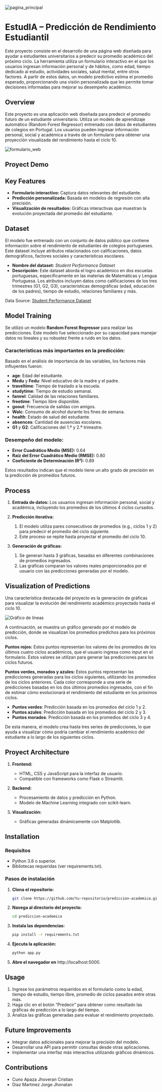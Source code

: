 ![pagina_principal](https://github.com/Jhoveran/EstudIA---herramienta-Web-de-Predeccion-del-promedio/blob/main/imagenes/pagina_principal.png?raw=true)
# EstudIA – Predicción de Rendimiento Estudiantil
Este proyecto consiste en el desarrollo de una página web diseñada para ayudar a estudiantes universitarios a predecir su promedio académico del próximo ciclo. La herramienta utiliza un formulario interactivo en el que los usuarios ingresan información personal y de hábitos, como edad, tiempo dedicado al estudio, actividades sociales, salud mental, entre otros factores. A partir de estos datos, un modelo predictivo estima el promedio esperado, proporcionando una visión personalizada que les permite tomar decisiones informadas para mejorar su desempeño académico.

## **Overview**

Este proyecto es una aplicación web diseñada para predecir el promedio futuro de un estudiante universitario. Utiliza un modelo de aprendizaje automático (Random Forest Regressor) entrenado con datos de estudiantes de colegios en Portugal. Los usuarios pueden ingresar información personal, social y académica a través de un formulario para obtener una proyección visualizada del rendimiento hasta el ciclo 10.

![formulario_web](https://github.com/Jhoveran/EstudIA---herramienta-Web-de-Predeccion-del-promedio/blob/main/imagenes/formulario_web.png?raw=true)

## **Proyect Demo**

## **Key Features**

- **Formulario interactivo:** Captura datos relevantes del estudiante.
- **Predicción personalizada:** Basada en modelos de regresión con alta precisión.
- **Visualización de resultados:** Gráficas interactivas que muestran la evolución proyectada del promedio del estudiante.

## **Dataset**

El modelo fue entrenado con un conjunto de datos público que contiene información sobre el rendimiento de estudiantes de colegios portugueses. Este dataset incluye atributos relacionados con calificaciones, datos demográficos, factores sociales y características escolares.

- **Nombre del dataset:** *Student Performance Dataset*
- **Descripción:**
  Este dataset aborda el logro académico en dos escuelas portuguesas, específicamente en las materias de Matemáticas y Lengua Portuguesa. Los atributos incluyen datos como calificaciones de los tres trimestres (G1, G2, G3), características demográficas (edad, educación de los padres), tiempo de estudio, relaciones familiares y más.

Data Source: [Student Performance Dataset](https://archive.ics.uci.edu/dataset/320/student+performance)

## **Model Training**

Se utilizó un modelo **Random Forest Regressor** para realizar las predicciones. Este modelo fue seleccionado por su capacidad para manejar datos no lineales y su robustez frente a ruido en los datos.

### **Características más importantes en la predicción:**

Basado en el análisis de importancia de las variables, los factores más influyentes fueron:

- **age**: Edad del estudiante.
- **Medu** y **Fedu**: Nivel educativo de la madre y el padre.
- **traveltime**: Tiempo de traslado a la escuela.
- **studytime**: Tiempo de estudio semanal.
- **famrel**: Calidad de las relaciones familiares.
- **freetime**: Tiempo libre disponible.
- **goout**: Frecuencia de salidas con amigos.
- **Walc**: Consumo de alcohol durante los fines de semana.
- **health**: Estado de salud del estudiante.
- **absences**: Cantidad de ausencias escolares.
- **G1** y **G2**: Calificaciones del 1.º y 2.º trimestre.

### **Desempeño del modelo:**

- **Error Cuadrático Medio (MSE):** 0.64
- **Raíz del Error Cuadrático Medio (RMSE):** 0.80
- **Coeficiente de Determinación (R²):** 0.89

Estos resultados indican que el modelo tiene un alto grado de precisión en la predicción de promedios futuros.

## **Process**

1. **Entrada de datos:**
   Los usuarios ingresan información personal, social y académica, incluyendo los promedios de los últimos 4 ciclos cursados.
   
2. **Predicción iterativa:**
   1. El modelo utiliza pares consecutivos de promedios (e.g., ciclos 1 y 2) para predecir el promedio del ciclo siguiente.
   2. Este proceso se repite hasta proyectar el promedio del ciclo 10.
   
3. **Generación de gráficas:**
   1. Se generan hasta 3 gráficas, basadas en diferentes combinaciones de promedios ingresados.
   2. Las gráficas comparan los valores reales proporcionados por el usuario con las predicciones generadas por el modelo.

## **Visualization of Predictions**

Una característica destacada del proyecto es la generación de gráficas para visualizar la evolución del rendimiento académico proyectado hasta el ciclo 10.

![Gráfico de líneas](https://github.com/Jhoveran/EstudIA---herramienta-Web-de-Predeccion-del-promedio/blob/main/imagenes/grafica_imagen.jpg?raw=true)

A continuación, se muestra un gráfico generado por el modelo de predicción, donde se visualizan los promedios predichos para los próximos ciclos.

**Puntos rojos:** Estos puntos representan los valores de los promedios de los últimos cuatro ciclos académicos, que el usuario ingresa como input en el formulario. Estos valores se utilizan para generar las predicciones para los ciclos futuros.

**Puntos verdes, morados y azules:** Estos puntos representan las predicciones generadas para los ciclos siguientes, utilizando los promedios de los ciclos anteriores. Cada color corresponde a una serie de predicciones basadas en los dos últimos promedios ingresados, con el fin de estimar cómo evolucionará el rendimiento del estudiante en los próximos ciclos.

- **Puntos verdes**: Predicción basada en los promedios del ciclo 1 y 2.
- **Puntos azules**: Predicción basada en los promedios del ciclo 2 y 3.
- **Puntos morados**: Predicción basada en los promedios del ciclo 3 y 4.

De esta manera, el modelo crea hasta tres series de predicciones, lo que ayuda a visualizar cómo podría cambiar el rendimiento académico del estudiante a lo largo de los siguientes ciclos.
## **Proyect Architecture**

1. **Frontend:**
   - HTML, CSS y JavaScript para la interfaz de usuario.
   - Compatible con frameworks como Flask o Streamlit.
   
2. **Backend:**
   - Procesamiento de datos y predicción en Python.
   - Modelo de Machine Learning integrado con scikit-learn.

3. **Visualización:**
   - Gráficas generadas dinámicamente con Matplotlib.

## **Installation**

### **Requisitos**

- Python 3.8 o superior.
- Bibliotecas requeridas (ver requirements.txt).

### **Pasos de instalación**

1. **Clona el repositorio:**

   ```bash
   git clone https://github.com/tu-repositorio/prediccion-academica.git

2. **Navega al directorio del proyecto:**

   ```bash
   cd prediccion-academica  

3. **Instala las dependencias:**

   ```bash
   pip install -r requirements.txt  

4. **Ejecuta la aplicación:**

   ```bash
   python app.py  

5. **Abre el navegador en** http://localhost:5000.

## **Usage**

1. Ingrese los parámetros requeridos en el formulario como la edad, tiempo de estudio, tiempo libre, promedio de ciclos pasados entre otras más.
1. Haga clic en el botón “Predecir” para obtener como resultado las gráficas de predicción a lo largo del tiempo.
1. Analiza las gráficas generadas para evaluar el rendimiento proyectado.

## **Future Improvements**

- Integrar datos adicionales para mejorar la precisión del modelo.
- Desarrollar una API para permitir consultas desde otras aplicaciones.
- Implementar una interfaz más interactiva utilizando gráficos dinámicos.

## **Contributions**

- Cuno Apaza Jhoveran Cristian
- Diaz Martinez Jorge Jhonatan
